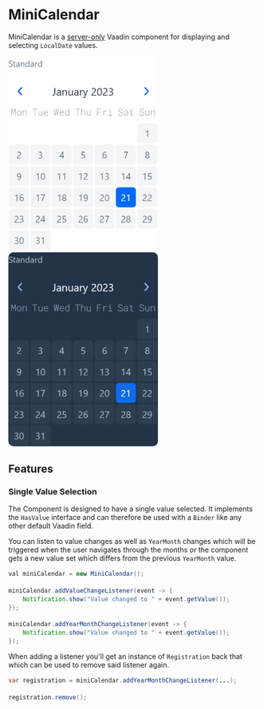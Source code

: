 # MiniCalendar

MiniCalendar is a [server-only](https://github.com/vaadin/addon-starter-flow) Vaadin component for displaying and
selecting `LocalDate` values.

<img src="docs/screens/default_standard.png" alt="Default Standard" width="300" style="border-radius: 10px"/>
<img src="docs/screens/dark_default_standard.png" alt="Default Standard" width="300" style="border-radius: 10px"/>


## Features

### Single Value Selection
The Component is designed to have a single value selected. It implements the `HasValue`
interface and can therefore be used with a `Binder` like any other default Vaadin field.

You can listen to value changes as well as `YearMonth` changes which will be triggered when
the user navigates through the months *or* the component gets a new value set which differs
from the previous `YearMonth` value.

```java
val miniCalendar = new MiniCalendar();

miniCalendar.addValueChangeListener(event -> {
    Notification.show("Value changed to " + event.getValue());
});

miniCalendar.addYearMonthChangeListener(event -> {
    Notification.show("Value changed to " + event.getValue());
});
```

When adding a listener you'll get an instance of `Registration` back that which can be used
to remove said listener again.

```java
var registration = miniCalendar.addYearMonthChangeListener(...);

registration.remove();
```


